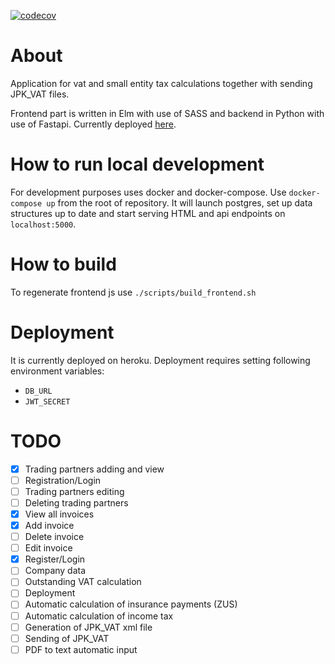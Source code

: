 [![codecov](https://codecov.io/gh/eredzik/vatcalc/branch/master/graph/badge.svg?token=BMMQFHBVRC)](https://codecov.io/gh/eredzik/vatcalc)

# About
Application for vat and small entity tax calculations together with sending JPK_VAT files.

Frontend part is written in Elm with use of SASS and backend in Python with use of Fastapi.
Currently deployed [here](https://vatcalc-prod.herokuapp.com/).

# How to run local development
For development purposes uses docker and docker-compose.
Use `docker-compose up` from the root of repository.
It will launch postgres, set up data structures up to date and start serving HTML and api endpoints on `localhost:5000`.

# How to build
To regenerate frontend js use `./scripts/build_frontend.sh`

# Deployment
It is currently deployed on heroku.
Deployment requires setting following environment variables:
- `DB_URL`
- `JWT_SECRET`


# TODO
- [x] Trading partners adding and view
- [ ] Registration/Login
- [ ] Trading partners editing
- [ ] Deleting trading partners
- [x] View all invoices
- [x] Add invoice
- [ ] Delete invoice
- [ ] Edit invoice
- [x] Register/Login
- [ ] Company data
- [ ] Outstanding VAT calculation
- [ ] Deployment
- [ ] Automatic calculation of insurance payments (ZUS)
- [ ] Automatic calculation of income tax
- [ ] Generation of JPK_VAT xml file
- [ ] Sending of JPK_VAT
- [ ] PDF to text automatic input
